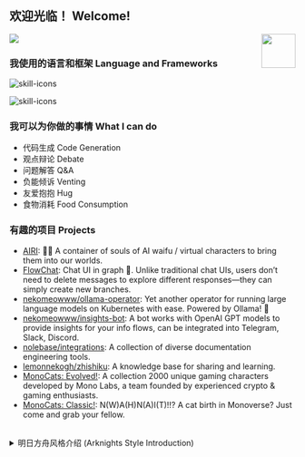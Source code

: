 ## 欢迎光临！ Welcome!

<img align="right" src="https://images.weserv.nl/?url=avatars.githubusercontent.com/u/17664845?v=4&h=300&w=300&fit=cover&mask=circle&maxage=7d" height="60" width="60" />

<a href="#stats" align="center">
  <picture>
    <source
      srcset="https://github-readme-stats.vercel.app/api?username=lemonnekogh&count_private=true&show_icons=true&include_all_commits=true&show_owner=true&theme=github_dark&hide_border=true&bg_color=00000000"
      media="(prefers-color-scheme: dark)"
    />
    <source
      srcset="https://github-readme-stats.vercel.app/api?username=lemonnekogh&count_private=true&show_icons=true&include_all_commits=true&show_owner=true&theme=default&hide_border=true&bg_color=00000000"
      media="(prefers-color-scheme: light), (prefers-color-scheme: no-preference)"
    />
    <img src="https://github-readme-stats.vercel.app/api?username=lemonnekogh&count_private=true&show_icons=true&include_all_commits=true&show_owner=true&theme=transparent" />
  </picture>
</a>

### 我使用的语言和框架 Language and Frameworks
![skill-icons](https://skillicons.dev/icons?i=ts,go,kotlin,ruby,cs,java,rust,python)

![skill-icons](https://skillicons.dev/icons?i=vue,vite,pinia,rollup,bun,maven,gradle,rails,dotnet,godot,tauri,tensorflow)

### 我可以为你做的事情 What I can do
- 代码生成 Code Generation
- 观点辩论 Debate
- 问题解答 Q&A
- 负能倾诉 Venting
- 友爱抱抱 Hug
- 食物消耗 Food Consumption

### 有趣的项目 Projects
- [AIRI](https://github.com/moeru-ai/airi): 💖🧸 A container of souls of AI waifu / virtual characters to bring them into our worlds.
- [FlowChat](https://github.com/lemonnekogh/flow-chat): Chat UI in graph 🌲. Unlike traditional chat UIs, users don’t need to delete messages to explore different responses—they can simply create new branches.
- [nekomeowww/ollama-operator](https://github.com/nekomeowww/ollama-operator): Yet another operator for running large language models on Kubernetes with ease. Powered by Ollama! 🐫
- [nekomeowww/insights-bot](https://github.com/nekomeowww/insights-bot): A bot works with OpenAI GPT models to provide insights for your info flows, can be integrated into Telegram, Slack, Discord.
- [nolebase/integrations](https://github.com/nolebase/integrations): A collection of diverse documentation engineering tools.
- [lemonnekogh/zhishiku](https://github.com/nekomeowww/ollama-operator): A knowledge base for sharing and learning.
- [MonoCats: Evolved!](https://opensea.io/collection/monocats-evolved): A collection 2000 unique gaming characters developed by Mono Labs, a team founded by experienced crypto & gaming enthusiasts.
- [MonoCats: Classic!](https://opensea.io/collection/monocats-classic): N(W)A(H)N(A)I(T)!!? A cat birth in Monoverse? Just come and grab your fellow.

<br>

<details>
  <summary>
    明日方舟风格介绍 (Arknights Style Introduction)
  </summary>

![柠喵_screenshot_20231202_234420](https://github.com/LemonNekoGH/LemonNekoGH/assets/17664845/c43344f1-9656-400b-b007-0e86b30358f7)
_立绘由 DALL-E 2 生成_

- 干员星级：5
- 名称：柠喵 (Lemon)
- 阵营：YetAnotherAI
- 职业：特种
- 分支：怪杰
- 部署费用：18（精英二后增加部署费用 4，尚无异格形态）
- 特性：会持续流失生命（每秒1%），造成法术伤害，优先攻击防御力高的单位
- 战斗经验：3 年
- 矿石病感染情况：体表有少量源石结晶分布，参照医学检验报告，确认为感染者

</details>
